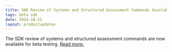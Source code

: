 ```yaml
---
title: SDK Review of Systems and Structured Assessment Commands Available for Beta Testing
tags: beta sdk
date: 2024-10-21
layout: productupdates
---
```

The SDK review of systems and structured assessment commands are now available for beta testing. [Read more.](/product-updates/commands-module) 